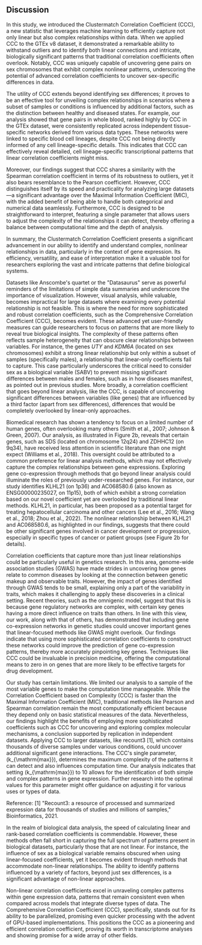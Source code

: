 ## Discussion

In this study, we introduced the Clustermatch Correlation Coefficient (CCC), a new statistic that leverages machine learning to efficiently capture not only linear but also complex relationships within data.
When we applied CCC to the GTEx v8 dataset, it demonstrated a remarkable ability to withstand outliers and to identify both linear connections and intricate, biologically significant patterns that traditional correlation coefficients often overlook.
Notably, CCC was uniquely capable of uncovering gene pairs on sex chromosomes that exhibit complex nonlinear patterns, underscoring the potential of advanced correlation coefficients to uncover sex-specific differences in data.

The utility of CCC extends beyond identifying sex differences; it proves to be an effective tool for unveiling complex relationships in scenarios where a subset of samples or conditions is influenced by additional factors, such as the distinction between healthy and diseased states.
For example, our analysis showed that gene pairs in whole blood, ranked highly by CCC in the GTEx dataset, were consistently replicated across independent tissue-specific networks derived from various data types.
These networks were linked to specific blood cell lineages, despite CCC not being directly informed of any cell lineage-specific details.
This indicates that CCC can effectively reveal detailed, cell lineage-specific transcriptional patterns that linear correlation coefficients might miss.

Moreover, our findings suggest that CCC shares a similarity with the Spearman correlation coefficient in terms of its robustness to outliers, yet it also bears resemblance to the Pearson coefficient.
However, CCC distinguishes itself by its speed and practicality for analyzing large datasets—a significant advantage over the Maximal Information Coefficient (MIC), with the added benefit of being able to handle both categorical and numerical data seamlessly.
Furthermore, CCC is designed to be straightforward to interpret, featuring a single parameter that allows users to adjust the complexity of the relationships it can detect, thereby offering a balance between computational time and the depth of analysis.

In summary, the Clustermatch Correlation Coefficient presents a significant advancement in our ability to identify and understand complex, nonlinear relationships in data, particularly in the context of gene expression.
Its efficiency, versatility, and ease of interpretation make it a valuable tool for researchers exploring the vast and intricate patterns that define biological systems.


Datasets like Anscombe's quartet or the "Datasaurus" serve as powerful reminders of the limitations of simple data summaries and underscore the importance of visualization.
However, visual analysis, while valuable, becomes impractical for large datasets where examining every potential relationship is not feasible.
This is where the need for more sophisticated and robust correlation coefficients, such as the Comprehensive Correlation Coefficient (CCC), becomes evident.
These advanced yet user-friendly measures can guide researchers to focus on patterns that are more likely to reveal true biological insights.
The complexity of these patterns often reflects sample heterogeneity that can obscure clear relationships between variables.
For instance, the genes *UTY* and *KDM6A* (located on sex chromosomes) exhibit a strong linear relationship but only within a subset of samples (specifically males), a relationship that linear-only coefficients fail to capture.
This case particularly underscores the critical need to consider sex as a biological variable (SABV) to prevent missing significant differences between males and females, such as in how diseases manifest, as pointed out in previous studies.
More broadly, a correlation coefficient that goes beyond linear analysis, like the CCC, is capable of uncovering significant differences between variables (like genes) that are influenced by a third factor (apart from sex differences), differences that would be completely overlooked by linear-only approaches.


Biomedical research has shown a tendency to focus on a limited number of human genes, often overlooking many others (Smith et al., 2007; Johnson & Green, 2007).
Our analysis, as illustrated in Figure 2b, reveals that certain genes, such as SDS (located on chromosome 12q24) and ZDHHC12 (on 9q34), have received less attention in scientific literature than one might expect (Williams et al., 2018).
This oversight could be attributed to a common preference for linear analysis methods, which may not effectively capture the complex relationships between gene expressions.
Exploring gene co-expression through methods that go beyond linear analysis could illuminate the roles of previously under-researched genes.
For instance, our study identifies KLHL21 (on 1p36) and AC068580.6 (also known as ENSG00000235027, on 11p15), both of which exhibit a strong correlation based on our novel coefficient yet are overlooked by traditional linear methods.
KLHL21, in particular, has been proposed as a potential target for treating hepatocellular carcinoma and other cancers (Lee et al., 2016; Wang et al., 2018; Zhou et al., 2022).
The nonlinear relationship between KLHL21 and AC068580.6, as highlighted in our findings, suggests that there could be other significant genes involved in cancer development or progression, especially in specific types of cancer or patient groups (see Figure 2b for details).


Correlation coefficients that capture more than just linear relationships could be particularly useful in genetics research.
In this area, genome-wide association studies (GWAS) have made strides in uncovering how genes relate to common diseases by looking at the connection between genetic makeup and observable traits.
However, the impact of genes identified through GWAS tends to be small, explaining only a part of the variability in traits, which makes it challenging to apply these discoveries in a clinical setting.
Recent theories, such as the omnigenic model, suggest that this is because gene regulatory networks are complex, with certain key genes having a more direct influence on traits than others.
In line with this view, our work, along with that of others, has demonstrated that including gene co-expression networks in genetic studies could uncover important genes that linear-focused methods like GWAS might overlook.
Our findings indicate that using more sophisticated correlation coefficients to construct these networks could improve the prediction of gene co-expression patterns, thereby more accurately pinpointing key genes.
Techniques like CCC could be invaluable in precision medicine, offering the computational means to zero in on genes that are more likely to be effective targets for drug development.


Our study has certain limitations.
We limited our analysis to a sample of the most variable genes to make the computation time manageable.
While the Correlation Coefficient based on Complexity (CCC) is faster than the Maximal Information Coefficient (MIC), traditional methods like Pearson and Spearman correlation remain the most computationally efficient because they depend only on basic statistical measures of the data.
Nevertheless, our findings highlight the benefits of employing more sophisticated coefficients such as CCC for uncovering and exploring complex molecular mechanisms, a conclusion supported by replication in independent datasets.
Applying CCC to larger datasets, like recount3 [1], which contains thousands of diverse samples under various conditions, could uncover additional significant gene interactions.
The CCC's single parameter, \(k_{\mathrm{max}}\), determines the maximum complexity of the patterns it can detect and also influences computation time.
Our analysis indicates that setting \(k_{\mathrm{max}}\) to 10 allows for the identification of both simple and complex patterns in gene expression.
Further research into the optimal values for this parameter might offer guidance on adjusting it for various uses or types of data.

Reference:
[1] "Recount3: a resource of processed and summarized expression data for thousands of studies and millions of samples," Bioinformatics, 2021.


In the realm of biological data analysis, the speed of calculating linear and rank-based correlation coefficients is commendable.
However, these methods often fall short in capturing the full spectrum of patterns present in biological datasets, particularly those that are not linear.
For instance, the influence of sex as a biological variable remains obscured when using linear-focused coefficients, yet it becomes evident through methods that accommodate non-linear relationships.
The ability to identify patterns influenced by a variety of factors, beyond just sex differences, is a significant advantage of non-linear approaches.

Non-linear correlation coefficients excel in unraveling complex patterns within gene expression data, patterns that remain consistent even when compared across models that integrate diverse types of data.
The Comprehensive Correlation Coefficient (CCC), specifically, stands out for its ability to be parallelized, promising even quicker processing with the advent of GPU-based implementations.
This positions the CCC as a pioneering and efficient correlation coefficient, proving its worth in transcriptome analyses and showing promise for a wide array of other fields.
